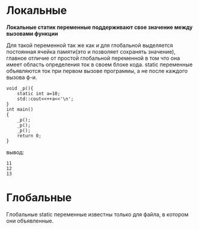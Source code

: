 # Локальные

**Локальные статик переменные поддерживают свое значение между вызовами функции**

Для такой переменной так же как и для глобальной выделяется постоянная ячейка памяти(это и позволяет сохранять значение), главное отличие от простой глобальной переменной в том что она имеет область определения ток в своем блоке кода.
static переменные объявляются ток при первом вызове программы, а не после каждого вызова ф-и.
```
void _p(){
    static int a=10;
    std::cout<<++a<<'\n';
}
int main()
{
    _p();
    _p();
    _p();
    return 0;
}
```
вывод:
```
11
12
13
```
# Глобальные
Глобальные static переменные известны только для файла, в котором они объявленные.
